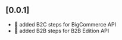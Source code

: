## [0.0.1]
- :rocket: added B2C steps for BigCommerce API
- :rocket: added B2B steps for B2B Edition API